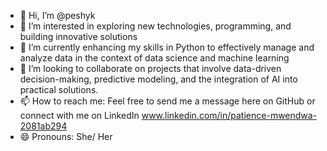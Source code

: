 - 👋 Hi, I’m @peshyk
- 👀 I’m interested in exploring new technologies, programming, and building innovative solutions
- 🌱 I’m currently enhancing my skills in Python to effectively manage and analyze data in the context of data science and machine learning
- 💞️ I’m looking to collaborate on projects that involve data-driven decision-making, predictive modeling, and the integration of AI into practical solutions.
- 📫 How to reach me: Feel free to send me a message here on GitHub or connect with me on LinkedIn www.linkedin.com/in/patience-mwendwa-2081ab294
- 😄 Pronouns: She/ Her


<!---
peshyk/peshyk is a ✨ special ✨ repository because its `README.md` (this file) appears on your GitHub profile.
You can click the Preview link to take a look at your changes.
--->

